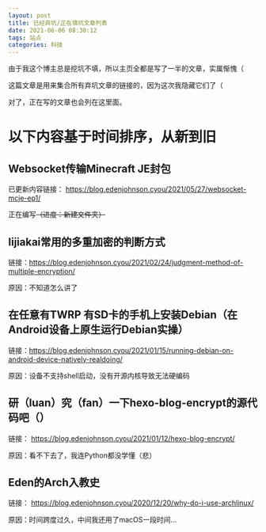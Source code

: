 ```yaml
---
layout: post
title: 已经弃坑/正在填坑文章列表
date: 2021-06-06 08:30:12
tags: 站点
categories: 科技
---
```


由于我这个博主总是挖坑不填，所以主页全都是写了一半的文章，实属惭愧（

这篇文章是用来集合所有弃坑文章的链接的，因为这次我隐藏它们了（

对了，正在写的文章也会列在这里面。

# 以下内容基于时间排序，从新到旧

## Websocket传输Minecraft JE封包

已更新内容链接： https://blog.edenjohnson.cyou/2021/05/27/websocket-mcje-ep1/

正在编写~~（进度：新建文件夹）~~

## lijiakai常用的多重加密的判断方式

链接：https://blog.edenjohnson.cyou/2021/02/24/judgment-method-of-multiple-encryption/

原因：不知道怎么讲了

## 在任意有TWRP 有SD卡的手机上安装Debian（在Android设备上原生运行Debian实操）

链接：https://blog.edenjohnson.cyou/2021/01/15/running-debian-on-android-device-natively-realdoing/

原因：设备不支持shell启动，没有开源内核导致无法硬编码

## 研（luan）究（fan）一下hexo-blog-encrypt的源代码吧（）

链接： https://blog.edenjohnson.cyou/2021/01/12/hexo-blog-encrypt/

原因：看不下去了，我连Python都没学懂（悲）

## Eden的Arch入教史

链接： https://blog.edenjohnson.cyou/2020/12/20/why-do-i-use-archlinux/

原因：时间跨度过久，中间我还用了macOS一段时间...

